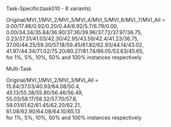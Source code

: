 Task-Specific(task010 - 8 variants)

Original/MVI_1/MVI_2/MVI_3/MVI_4/MVI_5/MVI_6/MVI_7/MVI_All = \
0.00/17.46/0.92/0.20/0.44/6.92/5.7/6.79/0.00,\
0.00/34.34/35.84/36.90/37.36/39.96/37.72/37.97/36.75,\
0.23/37.31/41.03/42.30/42.95/43.59/42.4/41.23/36.75,\
37.00/44.25/59.30/57.18/59.45/61.82/62.93/44.14/43.02,\
41.97/44.34/71.02/75.20/80.27/81.74/86.05/53.63/45.65,\
for 1%, 5%, 10%, 50% and 100% instances respectively

Multi-Task

Original/MVI_1/MVI_2/MVI_3/MVI_All = \
15.84/37.03/40.93/64.08/50.4, \
45.13/55.38/55.80/56.46/56.49, \
55.03/58.17/58.32/57.70/57.8, \
59.01/61.62/61.45/62.20/62.21, \
61.08/62.90/64.08/64.10/65.13 \
for 1%, 5%, 10%, 50% and 100% instances respectively
